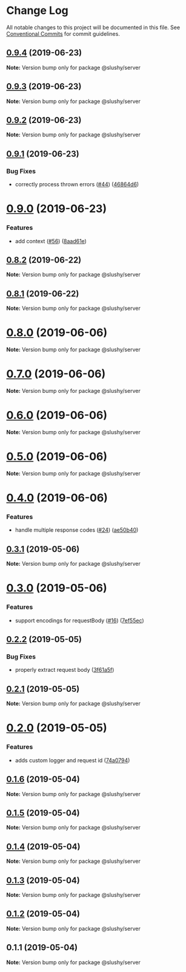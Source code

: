 # Change Log

All notable changes to this project will be documented in this file.
See [Conventional Commits](https://conventionalcommits.org) for commit guidelines.

## [0.9.4](https://github.com/aimed/slushy/compare/v0.9.3...v0.9.4) (2019-06-23)

**Note:** Version bump only for package @slushy/server





## [0.9.3](https://github.com/aimed/slushy/compare/v0.9.2...v0.9.3) (2019-06-23)

**Note:** Version bump only for package @slushy/server





## [0.9.2](https://github.com/aimed/slushy/compare/v0.9.1...v0.9.2) (2019-06-23)

**Note:** Version bump only for package @slushy/server





## [0.9.1](https://github.com/aimed/slushy/compare/v0.9.0...v0.9.1) (2019-06-23)


### Bug Fixes

* correctly process thrown errors ([#44](https://github.com/aimed/slushy/issues/44)) ([46864d6](https://github.com/aimed/slushy/commit/46864d6))





# [0.9.0](https://github.com/aimed/slushy/compare/v0.8.3...v0.9.0) (2019-06-23)


### Features

* add context ([#56](https://github.com/aimed/slushy/issues/56)) ([8aad61e](https://github.com/aimed/slushy/commit/8aad61e))





## [0.8.2](https://github.com/aimed/slushy/compare/v0.8.1...v0.8.2) (2019-06-22)

**Note:** Version bump only for package @slushy/server





## [0.8.1](https://github.com/aimed/slushy/compare/v0.8.0...v0.8.1) (2019-06-22)

**Note:** Version bump only for package @slushy/server





# [0.8.0](https://github.com/aimed/slushy/compare/v0.7.1...v0.8.0) (2019-06-06)

**Note:** Version bump only for package @slushy/server





# [0.7.0](https://github.com/aimed/slushy/compare/v0.6.0...v0.7.0) (2019-06-06)

**Note:** Version bump only for package @slushy/server





# [0.6.0](https://github.com/aimed/slushy/compare/v0.5.1...v0.6.0) (2019-06-06)

**Note:** Version bump only for package @slushy/server





# [0.5.0](https://github.com/aimed/slushy/compare/v0.4.0...v0.5.0) (2019-06-06)

**Note:** Version bump only for package @slushy/server





# [0.4.0](https://github.com/aimed/slushy/compare/v0.3.5...v0.4.0) (2019-06-06)


### Features

* handle multiple response codes ([#24](https://github.com/aimed/slushy/issues/24)) ([ae50b40](https://github.com/aimed/slushy/commit/ae50b40))





## [0.3.1](https://github.com/aimed/slushy/compare/v0.3.0...v0.3.1) (2019-05-06)

**Note:** Version bump only for package @slushy/server





# [0.3.0](https://github.com/aimed/slushy/compare/v0.2.2...v0.3.0) (2019-05-06)


### Features

* support encodings for requestBody ([#16](https://github.com/aimed/slushy/issues/16)) ([7ef55ec](https://github.com/aimed/slushy/commit/7ef55ec))





## [0.2.2](https://github.com/aimed/slushy/compare/v0.2.1...v0.2.2) (2019-05-05)


### Bug Fixes

* properly extract request body ([3f61a5f](https://github.com/aimed/slushy/commit/3f61a5f))





## [0.2.1](https://github.com/aimed/slushy/compare/v0.2.0...v0.2.1) (2019-05-05)

**Note:** Version bump only for package @slushy/server





# [0.2.0](https://github.com/aimed/slushy/compare/v0.1.8...v0.2.0) (2019-05-05)


### Features

* adds custom logger and request id ([74a0794](https://github.com/aimed/slushy/commit/74a0794))





## [0.1.6](https://github.com/aimed/slushy/compare/v0.1.5...v0.1.6) (2019-05-04)

**Note:** Version bump only for package @slushy/server





## [0.1.5](https://github.com/aimed/slushy/compare/v0.1.4...v0.1.5) (2019-05-04)

**Note:** Version bump only for package @slushy/server





## [0.1.4](https://github.com/aimed/slushy/compare/v0.1.3...v0.1.4) (2019-05-04)

**Note:** Version bump only for package @slushy/server





## [0.1.3](https://github.com/aimed/slushy/compare/v0.1.2...v0.1.3) (2019-05-04)

**Note:** Version bump only for package @slushy/server





## [0.1.2](https://github.com/aimed/slushy/compare/v0.1.1...v0.1.2) (2019-05-04)

**Note:** Version bump only for package @slushy/server





## 0.1.1 (2019-05-04)

**Note:** Version bump only for package @slushy/server
